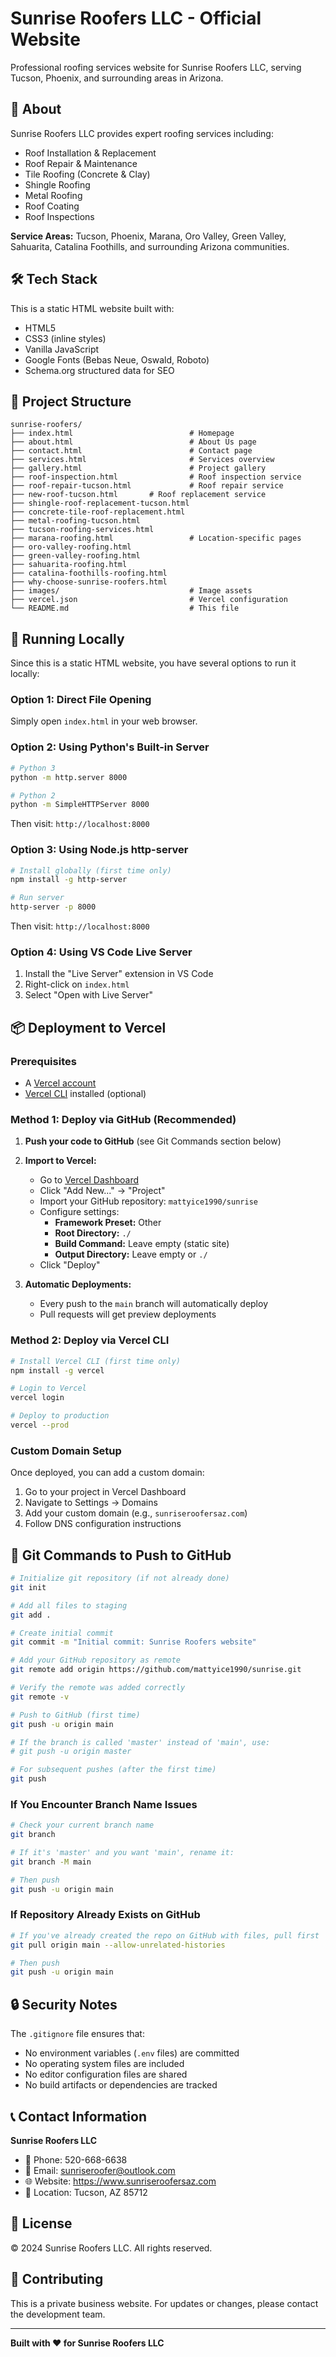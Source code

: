 # Sunrise Roofers LLC - Official Website

Professional roofing services website for Sunrise Roofers LLC, serving Tucson, Phoenix, and surrounding areas in Arizona.

## 🏢 About

Sunrise Roofers LLC provides expert roofing services including:
- Roof Installation & Replacement
- Roof Repair & Maintenance
- Tile Roofing (Concrete & Clay)
- Shingle Roofing
- Metal Roofing
- Roof Coating
- Roof Inspections

**Service Areas:** Tucson, Phoenix, Marana, Oro Valley, Green Valley, Sahuarita, Catalina Foothills, and surrounding Arizona communities.

## 🛠️ Tech Stack

This is a static HTML website built with:
- HTML5
- CSS3 (inline styles)
- Vanilla JavaScript
- Google Fonts (Bebas Neue, Oswald, Roboto)
- Schema.org structured data for SEO

## 📁 Project Structure

```
sunrise-roofers/
├── index.html                          # Homepage
├── about.html                          # About Us page
├── contact.html                        # Contact page
├── services.html                       # Services overview
├── gallery.html                        # Project gallery
├── roof-inspection.html                # Roof inspection service
├── roof-repair-tucson.html             # Roof repair service
├── new-roof-tucson.html       # Roof replacement service
├── shingle-roof-replacement-tucson.html
├── concrete-tile-roof-replacement.html
├── metal-roofing-tucson.html
├── tucson-roofing-services.html
├── marana-roofing.html                 # Location-specific pages
├── oro-valley-roofing.html
├── green-valley-roofing.html
├── sahuarita-roofing.html
├── catalina-foothills-roofing.html
├── why-choose-sunrise-roofers.html
├── images/                             # Image assets
├── vercel.json                         # Vercel configuration
└── README.md                           # This file
```

## 🚀 Running Locally

Since this is a static HTML website, you have several options to run it locally:

### Option 1: Direct File Opening
Simply open `index.html` in your web browser.

### Option 2: Using Python's Built-in Server
```bash
# Python 3
python -m http.server 8000

# Python 2
python -m SimpleHTTPServer 8000
```
Then visit: `http://localhost:8000`

### Option 3: Using Node.js http-server
```bash
# Install globally (first time only)
npm install -g http-server

# Run server
http-server -p 8000
```
Then visit: `http://localhost:8000`

### Option 4: Using VS Code Live Server
1. Install the "Live Server" extension in VS Code
2. Right-click on `index.html`
3. Select "Open with Live Server"

## 📦 Deployment to Vercel

### Prerequisites
- A [Vercel account](https://vercel.com/signup)
- [Vercel CLI](https://vercel.com/docs/cli) installed (optional)

### Method 1: Deploy via GitHub (Recommended)

1. **Push your code to GitHub** (see Git Commands section below)

2. **Import to Vercel:**
   - Go to [Vercel Dashboard](https://vercel.com/dashboard)
   - Click "Add New..." → "Project"
   - Import your GitHub repository: `mattyice1990/sunrise`
   - Configure settings:
     - **Framework Preset:** Other
     - **Root Directory:** `./`
     - **Build Command:** Leave empty (static site)
     - **Output Directory:** Leave empty or `./`
   - Click "Deploy"

3. **Automatic Deployments:**
   - Every push to the `main` branch will automatically deploy
   - Pull requests will get preview deployments

### Method 2: Deploy via Vercel CLI

```bash
# Install Vercel CLI (first time only)
npm install -g vercel

# Login to Vercel
vercel login

# Deploy to production
vercel --prod
```

### Custom Domain Setup

Once deployed, you can add a custom domain:
1. Go to your project in Vercel Dashboard
2. Navigate to Settings → Domains
3. Add your custom domain (e.g., `sunriseroofersaz.com`)
4. Follow DNS configuration instructions

## 📝 Git Commands to Push to GitHub

```bash
# Initialize git repository (if not already done)
git init

# Add all files to staging
git add .

# Create initial commit
git commit -m "Initial commit: Sunrise Roofers website"

# Add your GitHub repository as remote
git remote add origin https://github.com/mattyice1990/sunrise.git

# Verify the remote was added correctly
git remote -v

# Push to GitHub (first time)
git push -u origin main

# If the branch is called 'master' instead of 'main', use:
# git push -u origin master

# For subsequent pushes (after the first time)
git push
```

### If You Encounter Branch Name Issues

```bash
# Check your current branch name
git branch

# If it's 'master' and you want 'main', rename it:
git branch -M main

# Then push
git push -u origin main
```

### If Repository Already Exists on GitHub

```bash
# If you've already created the repo on GitHub with files, pull first
git pull origin main --allow-unrelated-histories

# Then push
git push -u origin main
```

## 🔒 Security Notes

The `.gitignore` file ensures that:
- No environment variables (`.env` files) are committed
- No operating system files are included
- No editor configuration files are shared
- No build artifacts or dependencies are tracked

## 📞 Contact Information

**Sunrise Roofers LLC**
- 📱 Phone: 520-668-6638
- 📧 Email: sunriseroofer@outlook.com
- 🌐 Website: https://www.sunriseroofersaz.com
- 📍 Location: Tucson, AZ 85712

## 📄 License

© 2024 Sunrise Roofers LLC. All rights reserved.

## 🤝 Contributing

This is a private business website. For updates or changes, please contact the development team.

---

**Built with ❤️ for Sunrise Roofers LLC**

